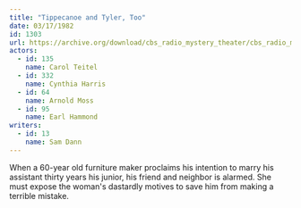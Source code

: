 ```yaml
---
title: "Tippecanoe and Tyler, Too"
date: 03/17/1982
id: 1303
url: https://archive.org/download/cbs_radio_mystery_theater/cbs_radio_mystery_theater-1301-1350.zip/cbs_radio_mystery_theater-1301-1350%2Fcbsrmt_1303_tippecanoe_and_tyler_too.mp3
actors:  
  - id: 135
    name: Carol Teitel  
  - id: 332
    name: Cynthia Harris  
  - id: 64
    name: Arnold Moss  
  - id: 95
    name: Earl Hammond
writers:  
  - id: 13
    name: Sam Dann
---
```

When a 60-year old furniture maker proclaims his intention to marry his assistant thirty years his junior, his friend and neighbor is alarmed. She must expose the woman's dastardly motives to save him from making a terrible mistake.